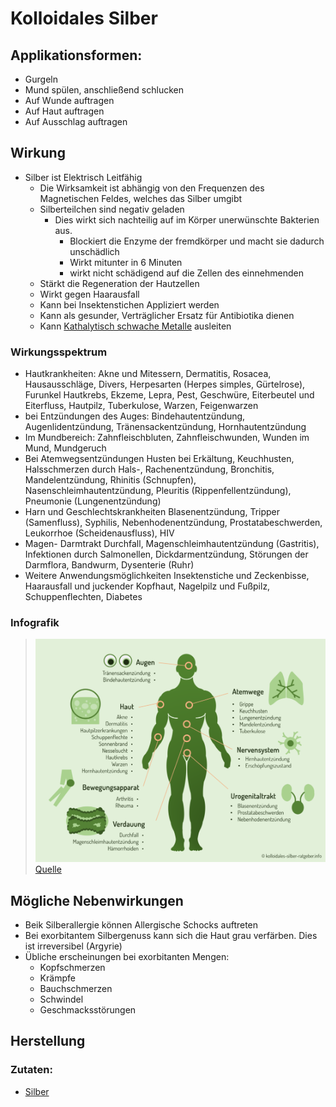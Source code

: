 # Kolloidales Silber

## Applikationsformen:
- Gurgeln
- Mund spülen, anschließend schlucken
- Auf Wunde auftragen
- Auf Haut auftragen
- Auf Ausschlag auftragen

## Wirkung
- Silber ist Elektrisch Leitfähig
	- Die Wirksamkeit ist abhängig von den Frequenzen des Magnetischen Feldes, welches das Silber umgibt
	- Silberteilchen sind negativ geladen
		- Dies wirkt sich nachteilig auf im Körper unerwünschte Bakterien aus.
			- Blockiert die Enzyme der fremdkörper und macht sie dadurch unschädlich
			- Wirkt mitunter in 6 Minuten
			- wirkt nicht schädigend auf die Zellen des einnehmenden
	- Stärkt die Regeneration der Hautzellen
	- Wirkt gegen Haarausfall
	- Kann bei Insektenstichen Appliziert werden
	- Kann als gesunder, Verträglicher Ersatz für Antibiotika dienen
	- Kann [Kathalytisch schwache Metalle](../../Glossar/Kathalytisch%20aktives%20Metall.md) ausleiten

### Wirkungsspektrum
- Hautkrankheiten:
	Akne und Mitessern, Dermatitis, Rosacea, Hausausschläge, Divers, Herpesarten (Herpes simples, Gürtelrose), Furunkel
	Hautkrebs, Ekzeme, Lepra, Pest, Geschwüre, Eiterbeutel und Eiterfluss, Hautpilz, Tuberkulose, Warzen, Feigenwarzen
- bei Entzündungen des Auges:
	Bindehautentzündung, Augenlidentzündung, Tränensackentzündung, Hornhautentzündung
- Im Mundbereich:
	Zahnfleischbluten, Zahnfleischwunden, Wunden im Mund, Mundgeruch
- Bei Atemwegsentzündungen
	Husten bei Erkältung, Keuchhusten, Halsschmerzen durch Hals-, Rachenentzündung, Bronchitis, Mandelentzündung, Rhinitis (Schnupfen), Nasenschleimhautentzündung, Pleuritis (Rippenfellentzündung), Pneumonie (Lungenentzündung)
- Harn und Geschlechtskrankheiten
	Blasenentzündung, Tripper (Samenfluss), Syphilis, Nebenhodenentzündung, Prostatabeschwerden, Leukorrhoe (Scheidenausfluss), HIV
- Magen- Darmtrakt
	Durchfall, Magenschleimhautentzündung (Gastritis), Infektionen durch Salmonellen, Dickdarmentzündung, Störungen der Darmflora, Bandwurm, Dysenterie (Ruhr)
- Weitere Anwendungsmöglichkeiten
	Insektenstiche und Zeckenbisse, Haarausfall und juckender Kopfhaut, Nagelpilz und Fußpilz,  Schuppenflechten, Diabetes

### Infografik
>![Infografik Kolloidales Silber | 600](__Attatchments/Infografik-kolloidales-Silber-1024x787.png)
>[Quelle](https://kolloidales-silber-ratgeber.info/wp-content/uploads/2018/08/Infografik-kolloidales-Silber-1024x787.png)

## Mögliche Nebenwirkungen
- Beik Silberallergie können Allergische Schocks auftreten
- Bei exorbitantem Silbergenuss kann sich die Haut grau verfärben. Dies ist irreversibel (Argyrie)
- Übliche erscheinungen bei exorbitanten Mengen:
	- Kopfschmerzen
	- Krämpfe
	- Bauchschmerzen
	- Schwindel
	- Geschmacksstörungen

## Herstellung
### Zutaten:
- [Silber](../Elemente_des_Periodensystems/Silber.md)